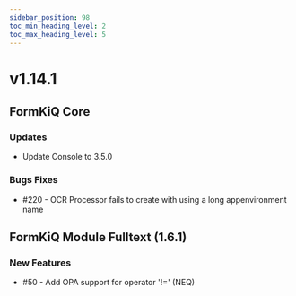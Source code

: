 ```yaml
---
sidebar_position: 98
toc_min_heading_level: 2
toc_max_heading_level: 5
---
```


# v1.14.1

## FormKiQ Core

### Updates

* Update Console to 3.5.0

### Bugs Fixes

* #220 - OCR Processor fails to create with using a long appenvironment name

## FormKiQ Module Fulltext (1.6.1)

### New Features

* #50 - Add OPA support for operator '!=' (NEQ)
